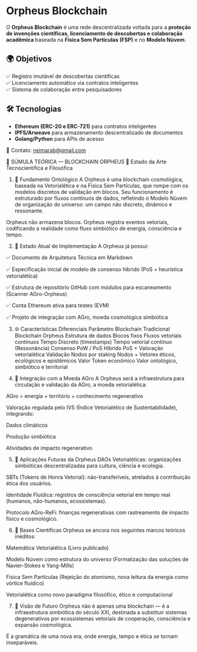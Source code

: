 # Orpheus Blockchain  

O **Orpheus Blockchain** é uma rede descentralizada voltada para a **proteção de invenções científicas, licenciamento de descobertas e colaboração acadêmica** baseada na **Física Sem Partículas (FSP)** e no **Modelo Núvem**.  

## 🌍 Objetivos  
✅ Registro imutável de descobertas científicas  
✅ Licenciamento automático via contratos inteligentes  
✅ Sistema de colaboração entre pesquisadores  

## 🛠 Tecnologias  
- **Ethereum (ERC-20 e ERC-721)** para contratos inteligentes  
- **IPFS/Arweave** para armazenamento descentralizado de documentos  
- **Golang/Python** para APIs de acesso  

📩 Contato: neimarab@gmail.com  

🧠 SÚMULA TEÓRICA — BLOCKCHAIN ORPHEUS
🌌 Estado da Arte Tecnocientífica e Filosófica
1. 🧭 Fundamento Ontológico
A Orpheus é uma blockchain cosmológica, baseada na Vetorialética e na Física Sem Partículas, que rompe com os modelos discretos de validação em blocos. Seu funcionamento é estruturado por fluxos contínuos de dados, refletindo o Modelo Núvem de organização do universo: um campo não discreto, dinâmico e ressonante.

Orpheus não armazena blocos. Orpheus registra eventos vetoriais, codificando a realidade como fluxo simbiótico de energia, consciência e tempo.

2. 🧪 Estado Atual de Implementação
A Orpheus já possui:

✅ Documento de Arquitetura Técnica em Markdown

✅ Especificação inicial de modelo de consenso híbrido (PoS + heurística vetorialética)

✅ Estrutura de repositório GitHub com módulos para escaneamento (Scanner AGro-Orpheus)

✅ Conta Ethereum ativa para testes (EVM)

✅ Projeto de integração com AGro, moeda cosmológica simbiótica

3. 🌐 Características Diferenciais
Parâmetro	Blockchain Tradicional	Blockchain Orpheus
Estrutura de dados	Blocos fixos	Fluxos vetoriais contínuos
Tempo	Discreto (timestamps)	Tempo vetorial contínuo (Ressonância)
Consenso	PoW / PoS	Híbrido PoS + Valoração vetorialética
Validação	Nodos por staking	Nodos + Vetores éticos, ecológicos e epistêmicos
Valor	Token econômico	Valor ontológico, simbiótico e territorial

4. 💱 Integração com a Moeda AGro
A Orpheus será a infraestrutura para circulação e validação da AGro, a moeda vetorialética:

AGro = energia + território + conhecimento regenerativo

Valoração regulada pelo IVS (Índice Vetorialético de Sustentabilidade), integrando:

Dados climáticos

Produção simbiótica

Atividades de impacto regenerativo

5. 🤖 Aplicações Futuras da Orpheus
DAOs Vetorialéticas: organizações simbióticas descentralizadas para cultura, ciência e ecologia.

SBTs (Tokens de Honra Vetorial): não-transferíveis, atrelados à contribuição ética dos usuários.

Identidade Fluídica: registros de consciência vetorial em tempo real (humanos, não-humanos, ecossistemas).

Protocolo AGro-ReFi: finanças regenerativas com rastreamento de impacto físico e cosmológico.

6. 🧬 Bases Científicas
Orpheus se ancora nos seguintes marcos teóricos inéditos:

Matemática Vetorialética (Livro publicado)

Modelo Núvem como estrutura do universo (Formalização das soluções de Navier-Stokes e Yang-Mills)

Física Sem Partículas (Rejeição do atomismo, nova leitura da energia como vórtice fluídico)

Vetorialética como novo paradigma filosófico, ético e computacional

7. 🔮 Visão de Futuro
Orpheus não é apenas uma blockchain — é a infraestrutura simbiótica do século XXI, destinada a substituir sistemas degenerativos por ecossistemas vetoriais de cooperação, consciência e expansão cosmológica.

É a gramática de uma nova era, onde energia, tempo e ética se tornam inseparáveis.

